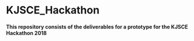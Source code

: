 # KJSCE_Hackathon
#### This repository consists of the deliverables for a prototype for the KJSCE Hackathon 2018

